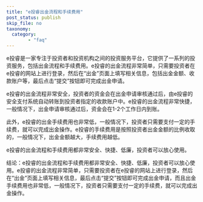 ```yaml
---
title: "e投睿出金流程和手续费用"
post_status: publish
skip_file: no
taxonomy:
  category:
        - "faq"
---
```


e投睿是一家专注于投资者和投资机构之间的投资服务平台，它提供了一系列的投资服务，包括出金流程和手续费用。e投睿的出金流程非常简单，只需要投资者在e投睿的网站上进行登录，然后在“出金”页面上填写相关信息，包括出金金额、收款账户等，最后点击“提交”按钮即可完成出金申请。

e投睿的出金流程非常安全，投资者的资金会在出金申请审核通过后，由e投睿的安全支付系统自动转账到投资者指定的收款账户中。e投睿的出金流程非常快捷，一般情况下，出金申请审核通过后，资金会在1-2个工作日内到账。

此外，e投睿的出金手续费用也非常低，一般情况下，投资者只需要支付一定的手续费，就可以完成出金操作。e投睿的手续费用是按照投资者出金金额的比例收取的，一般情况下，出金金额越大，手续费用越低。

e投睿的出金流程和手续费用都非常安全、快捷、低廉，投资者可以放心使用。

结论：e投睿的出金流程和手续费用都非常安全、快捷、低廉，投资者可以放心使用。e投睿的出金流程非常简单，只需要投资者在e投睿的网站上进行登录，然后在“出金”页面上填写相关信息，最后点击“提交”按钮即可完成出金申请，而且出金手续费用也非常低，一般情况下，投资者只需要支付一定的手续费，就可以完成出金操作。
